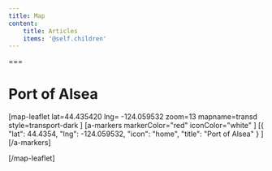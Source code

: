 ```yaml
---
title: Map
content:
    title: Articles
    items: '@self.children'
---
```


===

# Port of Alsea

[map-leaflet lat=44.435420 lng= -124.059532 zoom=13 mapname=transd style=transport-dark ]
[a-markers markerColor="red" iconColor="white" ]
[{ "lat": 44.4354, "lng": -124.059532, "icon": "home", "title": "Port of Alsea" } ]
[/a-markers]

[/map-leaflet]
